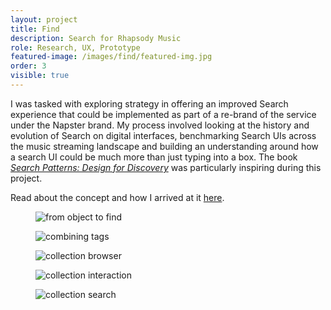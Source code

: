 ```yaml
---
layout: project
title: Find
description: Search for Rhapsody Music
role: Research, UX, Prototype
featured-image: /images/find/featured-img.jpg
order: 3
visible: true
---
```


I was tasked with exploring strategy in offering an improved Search experience that could be implemented as part of a re-brand of the service under the Napster brand. My process involved looking at the history and evolution of Search on digital interfaces, benchmarking Search UIs across the music streaming landscape and building an understanding around how a search UI could be much more than just typing into a box. The book <a href="https://www.amazon.com/Search-Patterns-Discovery-Peter-Morville-ebook/dp/B0039QGJD4" target="_blank"><em>Search Patterns: Design for Discovery</em></a> was particularly inspiring during this project.

Read about the concept and how I arrived at it <a href="{{ site.baseurl }}/projects/find-concept/">here</a>.

<div class="img-collection-row">
  <figure>
  <div class="img-collection-item">
    <img src="{{ site.baseurl }}/images/find/object-to-find.gif" alt="from object to find">
  </div>
  <figcaption></figcaption>
</figure>
<figure>
  <div class="img-collection-item">
    <img src="{{ site.baseurl }}/images/find/combine-tags-jazz+fusion.gif" alt="combining tags">
  </div>
  <figcaption></figcaption>
</figure>
</div>

<div class="img-collection-row">
<figure>
<div class="img-collection-item">
  <img src="{{ site.baseurl }}/images/find/collection-browser.gif" alt="collection browser">
</div>
<figcaption></figcaption>
</figure>
<figure>
  <div class="img-collection-item">
    <img src="{{ site.baseurl }}/images/find/collection-interaction.gif" alt="collection interaction">
  </div>
  <figcaption></figcaption>
</figure>

</div>
<div class="img-collection-row">
<figure>
<div class="img-collection-item">
  <img src="{{ site.baseurl }}/images/find/collection-search.gif" alt="collection search">
</div>
<figcaption></figcaption>
</figure>
<div class="img-collection-item-empty"></div>
</div>
